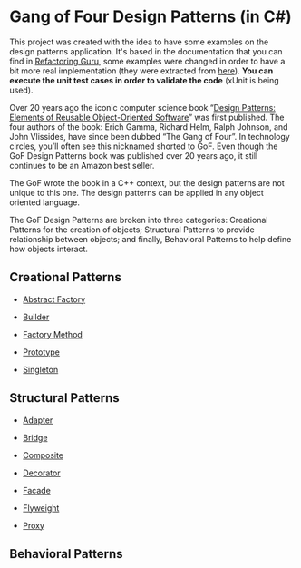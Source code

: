 # Gang of Four Design Patterns (in C#)

This project was created with the idea to have some examples on the design patterns application. It's based in the documentation that you can find in [Refactoring Guru](https://refactoring.guru/design-patterns/csharp), some examples were changed in order to have a bit more real implementation (they were extracted from [here](https://medium.com/@analempert/10-design-patterns-with-day-to-day-examples-e4f256d8439)). **You can execute the unit test cases in order to validate the code** (xUnit is being used).

Over 20 years ago the iconic computer science book “[Design Patterns: Elements of Reusable Object-Oriented Software](https://www.amazon.com/gp/product/0201633612/ref=as_li_tl?ie=UTF8&camp=1789&creative=390957&creativeASIN=0201633612&linkCode=as2&tag=triatcraft-20&linkId=XRGUDJCGWC6AJNZM)” was first published. The four authors of the book: Erich Gamma, Richard Helm, Ralph Johnson, and John Vlissides, have since been dubbed “The Gang of Four”. In technology circles, you’ll often see this nicknamed shorted to GoF. Even though the GoF Design Patterns book was published over 20 years ago, it still continues to be an Amazon best seller.

The GoF wrote the book in a C++ context, but the design patterns are not unique to this one. The design patterns can be applied in any object oriented language.

The GoF Design Patterns are broken into three categories: Creational Patterns for the creation of objects; Structural Patterns to provide relationship between objects; and finally, Behavioral Patterns to help define how objects interact.

## Creational Patterns

* [Abstract Factory](Patterns/AbstractFactory)

* [Builder](Patterns/Builder)

* [Factory Method](Patterns/FactoryMethod)

* [Prototype](Patterns/Prototype)

* [Singleton](Patterns/Singleton)

## Structural Patterns

* [Adapter](Patterns/Adapter)

* [Bridge](Patterns/Bridge)

* [Composite](Patterns/Composite)

* [Decorator](Patterns/Decorator)

* [Facade](Patterns/Facade)

* [Flyweight](Patterns/Flyweight)

* [Proxy](Patterns/Proxy)

## Behavioral Patterns